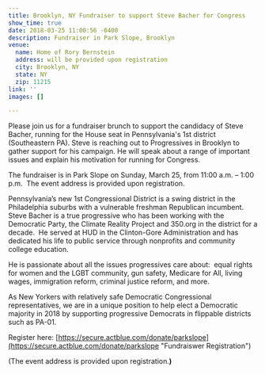 ```yaml
---
title: Brooklyn, NY Fundraiser to support Steve Bacher for Congress
show_time: true
date: 2018-03-25 11:00:56 -0400
description: Fundraiser in Park Slope, Brooklyn
venue:
  name: Home of Rory Bernstein
  address: will be provided upon registration
  city: Brooklyn, NY
  state: NY
  zip: 11215
link: ''
images: []

---
```

Please join us for a fundraiser brunch to support the candidacy of Steve Bacher, running for the House seat in Pennsylvania's 1st district (Southeastern PA). Steve is reaching out to Progressives in Brooklyn to gather support for his campaign. He will speak about a range of important issues and explain his motivation for running for Congress.

The fundraiser is in Park Slope on Sunday, March 25, from 11:00 a.m. – 1:00 p.m.  The event address is provided upon registration.

Pennsylvania’s new 1st Congressional District is a swing district in the Philadelphia suburbs with a vulnerable freshman Republican incumbent.  Steve Bacher is a true progressive who has been working with the Democratic Party, the Climate Reality Project and 350.org in the district for a decade.  He served at HUD in the Clinton-Gore Administration and has dedicated his life to public service through nonprofits and community college education.  

He is passionate about all the issues progressives care about:  equal rights for women and the LGBT community, gun safety, Medicare for All, living wages, immigration reform, criminal justice reform, and more.  

As New Yorkers with relatively safe Democratic Congressional representatives, we are in a unique position to help elect a Democratic majority in 2018 by supporting progressive Democrats in flippable districts such as PA-01.  

Register here: [https://secure.actblue.com/donate/parkslope](https://secure.actblue.com/donate/parkslope "Fundraiswer Registration")

\(The event address is provided upon registration.**)**